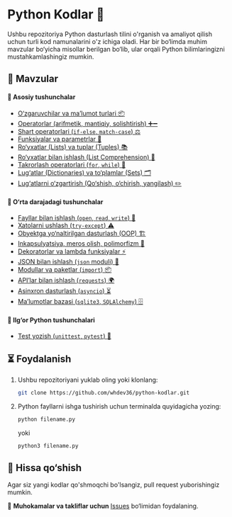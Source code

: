 # Python Kodlar 🐍

Ushbu repozitoriya Python dasturlash tilini o'rganish va amaliyot qilish uchun turli kod namunalarini o'z ichiga oladi. Har bir bo‘limda muhim mavzular bo‘yicha misollar berilgan bo‘lib, ular orqali Python bilimlaringizni mustahkamlashingiz mumkin.

## 📌 Mavzular

#### 🔹 Asosiy tushunchalar
- [O‘zgaruvchilar va ma’lumot turlari 📦](./kod00.py)
- [Operatorlar (arifmetik, mantiqiy, solishtirish) ➕➖](./kod01.py)
- [Shart operatorlari (`if-else`, `match-case`) ⚖️](./kod02.py)
- [Funksiyalar va parametrlar 🔄](./kod03.py)
- [Ro‘yxatlar (Lists) va tuplar (Tuples) 📚](./kod04.py)
- [Ro‘yxatlar bilan ishlash (List Comprehension) 🎨](./kod05.py)
- [Takrorlash operatorlari (`for`, `while`) 🔄](./kod06.py)
- [Lug‘atlar (Dictionaries) va to‘plamlar (Sets) 🗂️](./kod07.py)
- [Lug‘atlarni o‘zgartirish (Qo‘shish, o‘chirish, yangilash) ✏️](./kod08.py)

#### 🔹 O‘rta darajadagi tushunchalar
- [Fayllar bilan ishlash (`open`, `read`, `write`) 📄](./kod09.py)
- [Xatolarni ushlash (`try-except`) ⚠️](./kod10.py)
- [Obyektga yo‘naltirilgan dasturlash (OOP) 🏗️](./kod11.py)
- [Inkapsulyatsiya, meros olish, polimorfizm 🔐](./kod12.py)
- [Dekoratorlar va lambda funksiyalar ⚡](./kod13.py)
- [JSON bilan ishlash (`json` moduli) 📜](./kod14.py)
- [Modullar va paketlar (`import`) 📦](./kod15.py)
- [API’lar bilan ishlash (`requests`) 🌍](./kod16.py)
- [Asinxron dasturlash (`asyncio`) ⏳](./kod17.py)
- [Ma’lumotlar bazasi (`sqlite3`, `SQLAlchemy`) 🗄️](./kod18.py)

#### 🔹 Ilg‘or Python tushunchalari
- [Test yozish (`unittest`, `pytest`) 🧪](./kod19.py)

## ⏳ Foydalanish  
1. Ushbu repozitoriyani yuklab oling yoki klonlang:  
   ```bash  
   git clone https://github.com/whdev36/python-kodlar.git  
   ```  
2. Python fayllarni ishga tushirish uchun terminalda quyidagicha yozing:  
   ```bash  
   python filename.py  
   ```  
   yoki  
   ```bash  
   python3 filename.py  
   ```  

## 🎯 Hissa qo‘shish  
Agar siz yangi kodlar qo'shmoqchi bo'lsangiz, pull request yuborishingiz mumkin.  

📌 **Muhokamalar va takliflar uchun** [Issues](https://github.com/whdev36/python-kodlar/issues) bo‘limidan foydalaning.  

